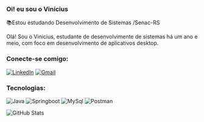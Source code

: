 ### Oi! eu sou o Vinícius
📚Estou estudando Desenvolvimento de Sistemas /Senac-RS

Olá! Sou o Vinicius, estudante de desenvolvimente de sistemas há um ano e meio, com foco em desenvolvimento de aplicativos desktop.

### Conecte-se comigo:
[![LinkedIn](https://img.shields.io/badge/LinkedIn-000?style=for-the-badge&logo=linkedin&logoColor=0E76A8)](https://www.linkedin.com/in/vin%C3%ADcius-henrique-sousa-de-oliveira-65484a23b/)
[![Gmail](https://img.shields.io/badge/gmail-000?style=for-the-badge&logo=gmail)](mailto:viniciushenrique3344@gmail.com)

### Tecnologias:
![Java](https://img.shields.io/badge/Java-000?style=for-the-badge&logo=java)
![Springboot](https://img.shields.io/badge/springboot-000?style=for-the-badge&logo=springboot)
![MySql](https://img.shields.io/badge/mysql-000?style=for-the-badge&logo=mysql)
![Postman](https://img.shields.io/badge/postman-000?style=for-the-badge&logo=postman)

![GitHub Stats](https://github-readme-stats.vercel.app/api?username=VinoOliveira&theme=transparent&bg_color=000&border_color=30A3DC&show_icons=true&icon_color=30A3DC&title_color=E94D5F&text_color=FFF&hide_title=true&hide_stars)
